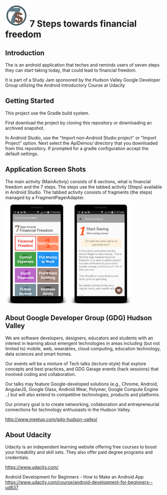# ![alt tag](https://github.com/cardenuto/FinancialFreedom/blob/master/app/src/main/res/mipmap-hdpi/ic_launcher.png) 7 Steps towards financial freedom

## Introduction 

The is an android application that teches and reminds users of seven steps they can start taking today, that could lead to financial freedom. 

It is part of a Study Jam sponsored by the Hudson Valley Google Developer Group utilizing the Android Introductory Course at Udacity

## Getting Started

This project use the Gradle build system.

First download the project by cloning this repository or downloading an archived
snapshot. 

In Android Studio, use the "Import non-Android Studio project" or 
"Import Project" option. Next select the ApiDemos/ directory that you downloaded
from this repository.
If prompted for a gradle configuration accept the default settings. 

## Application Screen Shots

The main activity (MainActiviy) consists of 8 sections, what is financial freedom and the 7 steps. The steps use the tabbed activity (Steps) available in Android Studio. The tabbed activity consists of fragments (the steps) managed by a FragmentPagerAdapter. 

<img src="https://github.com/cardenuto/FinancialFreedom/blob/master/device-2016-04-04-113120.png" alt="Main Screen" width="40%">
<img src="https://github.com/cardenuto/FinancialFreedom/blob/master/device-2016-04-04-113240.png" alt="Main Screen" width="40%">

## About Google Developer Group (GDG) Hudson Valley

We are software developers, designers, educators and students with an interest in learning about emergent technologies in areas including (but not limited to) mobile, web, wearables, cloud computing, education technology, data sciences and smart homes.

Our events will be a mixture of Tech talks (lecture-style) that explore concepts and best practices, and GDG Garage events (hack sessions) that involved coding and collaboration.

Our talks may feature Google-developed solutions (e.g., Chrome, Android, AngularJS, Google Glass, Android Wear, Polymer, Google Compute Engine ..) but will also extend to competitive technologies, products and platforms. 

Our primary goal is to create networking, collaboration and entrepreneurial connections for technology enthusiasts in the Hudson Valley.

http://www.meetup.com/gdg-hudson-valley/

## About Udacity

Udacity is an independent learning website offering free courses to boost your hireability and skill sets. They also offer paid degree programs and credentials. 

https://www.udacity.com/

Android Development for Beginners - How to Make an Android App https://www.udacity.com/course/android-development-for-beginners--ud837
